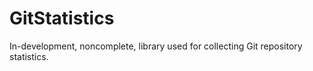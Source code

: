 GitStatistics
==========
In-development, noncomplete, library used for collecting Git repository statistics.
